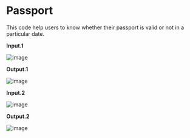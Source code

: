 # Passport

This code help users to know whether their passport is valid or not in a particular date.

**Input.1**

![image](https://user-images.githubusercontent.com/45789780/54863053-8b91be00-4d69-11e9-8cf8-54906947edf2.png)

**Output.1**

![image](https://user-images.githubusercontent.com/45789780/54863160-55edd480-4d6b-11e9-92fb-5b66601d9b0c.png)

**Input.2**

![image](https://user-images.githubusercontent.com/45789780/54863309-07413a00-4d6d-11e9-935e-904ebba6bacd.png)

**Output.2**

![image](https://user-images.githubusercontent.com/45789780/54863323-3a83c900-4d6d-11e9-8ee3-c0bf2c5561d5.png)

